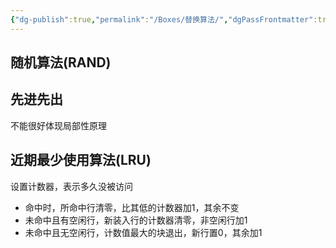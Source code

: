 ```yaml
---
{"dg-publish":true,"permalink":"/Boxes/替换算法/","dgPassFrontmatter":true,"created":"2025-04-30T11:47:28.950+08:00","updated":"2025-05-17T11:15:31.754+08:00"}
---
```


## 随机算法(RAND)
## 先进先出
不能很好体现局部性原理
## 近期最少使用算法(LRU)
设置计数器，表示多久没被访问
- 命中时，所命中行清零，比其低的计数器加1，其余不变
- 未命中且有空闲行，新装入行的计数器清零，非空闲行加1
- 未命中且无空闲行，计数值最大的块退出，新行置0，其余加1
